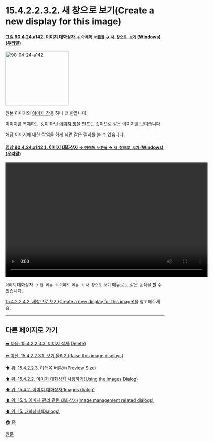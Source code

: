 # 15.4.2.2.3.2. 새 창으로 보기(Create a new display for this image)

<a id="90-04-24-a142"></a>

#### [그림 90.4.24.a142. 이미지 대화상자 → `아래쪽 버튼들` → `새 창으로 보기` (Windows) (우리말)](./90-04-0024-images.md#90-04-24-a142)
<img width="200" height="169" alt="90-04-24-a142" src="https://github.com/user-attachments/assets/1fdca7d4-471f-4cae-b30b-c036aaf83633" />

원본 이미지의 [이미지 창](./19-glossaryx-image_window.md)을 하나 더 만듭니다.

이미지를 복제하는 것이 아닌 [이미지 창](./19-glossaryx-image_window.md)을 만드는 것이므로 같은 이미지를 보여줍니다.

해당 이미지에 대한 작업을 하게 되면 같은 결과를 볼 수 있습니다.

<a id="90-04-24-a142-01"></a>

#### [영상 90.4.24.a142.1. 이미지 대화상자 → `아래쪽 버튼들` → `새 창으로 보기` (Windows) (우리말)](./90-04-0024-images.md#90-04-24-a142-01)
<video controls="controls" width="640" height="360" src="https://github.com/user-attachments/assets/a93f759e-508e-478c-8a5a-82304495745e"></video>

`이미지` 대화상자 → `탭 메뉴` → `이미지 메뉴` → `새 창으로 보기` 메뉴로도 같은 동작을 할 수 있습니다.

[15.4.2.2.4.2. 새창으로 보기(Create a new display for this image)](./15-04-02-02-04-02-create_a_new_display_for_this_image.md)을 참고해주세요.

***

## 다른 페이지로 가기

[➡️ 다음: 15.4.2.2.3.3. 이미지 삭제(Delete)](./15-04-02-02-03-03-delete.md)

[⬅️ 이전: 15.4.2.2.3.1. 보기 올리기(Raise this image displays)](./15-04-02-02-03-01-raise_this_image_displays.md)

[⬆️ 위: 15.4.2.2.3. 아래쪽 버튼들(Preview Size)](./15-04-02-02-03-00-buttons.md)

[⬆️ 위: 15.4.2.2. 이미지 대화상자 사용하기(Using the Images Dialog)](./15-04-02-02-00-using_the_images_dialog.md)

[⬆️ 위: 15.4.2. 이미지 대화상자(Images dialog)](./15-04-02-00-images-dialog.md)

[⬆️ 위: 15.4. 이미지 관리 관련 대화상자(Image management related dialogs)](./15-04-00-image-management-related-dialogs.md)

[⬆️ 위: 15. 대화상자(Dialogs)](./15-00-dialogs.md)

[🏠 홈](./00-home.md)

[원문](https://docs.gimp.org/2.10/ko/gimp-image-dialog.html#idm21154)